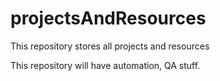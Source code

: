 # projectsAndResources
This repository stores all projects and resources

This repository will have automation, QA stuff.
